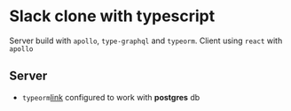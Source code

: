 # Slack clone with typescript

Server build with `apollo`, `type-graphql` and `typeorm`. Client using `react` with `apollo`

## Server

- `typeorm`[link](https://typeorm.io) configured to work with **postgres** db

